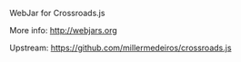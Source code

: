 WebJar for Crossroads.js

More info: http://webjars.org

Upstream: https://github.com/millermedeiros/crossroads.js
